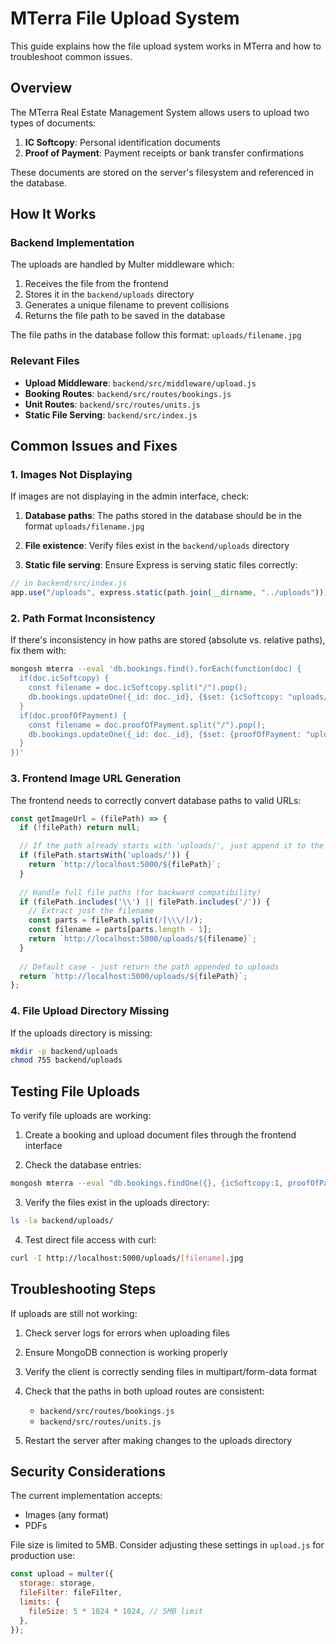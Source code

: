 # MTerra File Upload System

This guide explains how the file upload system works in MTerra and how to troubleshoot common issues.

## Overview

The MTerra Real Estate Management System allows users to upload two types of documents:

1. **IC Softcopy**: Personal identification documents
2. **Proof of Payment**: Payment receipts or bank transfer confirmations

These documents are stored on the server's filesystem and referenced in the database.

## How It Works

### Backend Implementation

The uploads are handled by Multer middleware which:

1. Receives the file from the frontend
2. Stores it in the `backend/uploads` directory
3. Generates a unique filename to prevent collisions
4. Returns the file path to be saved in the database

The file paths in the database follow this format: `uploads/filename.jpg`

### Relevant Files

- **Upload Middleware**: `backend/src/middleware/upload.js`
- **Booking Routes**: `backend/src/routes/bookings.js`
- **Unit Routes**: `backend/src/routes/units.js`
- **Static File Serving**: `backend/src/index.js`

## Common Issues and Fixes

### 1. Images Not Displaying

If images are not displaying in the admin interface, check:

1. **Database paths**: The paths stored in the database should be in the format `uploads/filename.jpg`

2. **File existence**: Verify files exist in the `backend/uploads` directory

3. **Static file serving**: Ensure Express is serving static files correctly:

```javascript
// in backend/src/index.js
app.use("/uploads", express.static(path.join(__dirname, "../uploads")));
```

### 2. Path Format Inconsistency

If there's inconsistency in how paths are stored (absolute vs. relative paths), fix them with:

```bash
mongosh mterra --eval 'db.bookings.find().forEach(function(doc) { 
  if(doc.icSoftcopy) { 
    const filename = doc.icSoftcopy.split("/").pop(); 
    db.bookings.updateOne({_id: doc._id}, {$set: {icSoftcopy: "uploads/" + filename}}); 
  } 
  if(doc.proofOfPayment) { 
    const filename = doc.proofOfPayment.split("/").pop(); 
    db.bookings.updateOne({_id: doc._id}, {$set: {proofOfPayment: "uploads/" + filename}}); 
  } 
})'
```

### 3. Frontend Image URL Generation

The frontend needs to correctly convert database paths to valid URLs:

```javascript
const getImageUrl = (filePath) => {
  if (!filePath) return null;

  // If the path already starts with 'uploads/', just append it to the base URL
  if (filePath.startsWith('uploads/')) {
    return `http://localhost:5000/${filePath}`;
  }
  
  // Handle full file paths (for backward compatibility)
  if (filePath.includes('\\') || filePath.includes('/')) {
    // Extract just the filename
    const parts = filePath.split(/[\\\/]/);
    const filename = parts[parts.length - 1];
    return `http://localhost:5000/uploads/${filename}`;
  }
  
  // Default case - just return the path appended to uploads 
  return `http://localhost:5000/uploads/${filePath}`;
};
```

### 4. File Upload Directory Missing

If the uploads directory is missing:

```bash
mkdir -p backend/uploads
chmod 755 backend/uploads
```

## Testing File Uploads

To verify file uploads are working:

1. Create a booking and upload document files through the frontend interface

2. Check the database entries:

```bash
mongosh mterra --eval "db.bookings.findOne({}, {icSoftcopy:1, proofOfPayment:1, _id:0})" | cat
```

3. Verify the files exist in the uploads directory:

```bash
ls -la backend/uploads/
```

4. Test direct file access with curl:

```bash
curl -I http://localhost:5000/uploads/[filename].jpg
```

## Troubleshooting Steps

If uploads are still not working:

1. Check server logs for errors when uploading files

2. Ensure MongoDB connection is working properly

3. Verify the client is correctly sending files in multipart/form-data format

4. Check that the paths in both upload routes are consistent:
   - `backend/src/routes/bookings.js`
   - `backend/src/routes/units.js`

5. Restart the server after making changes to the uploads directory

## Security Considerations

The current implementation accepts:
- Images (any format)
- PDFs

File size is limited to 5MB. Consider adjusting these settings in `upload.js` for production use:

```javascript
const upload = multer({
  storage: storage,
  fileFilter: fileFilter,
  limits: {
    fileSize: 5 * 1024 * 1024, // 5MB limit
  },
});
``` 